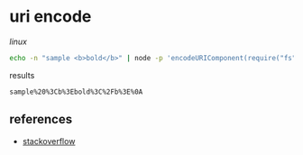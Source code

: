 # uri encode

*linux*

```sh
echo -n "sample <b>bold</b>" | node -p 'encodeURIComponent(require("fs").readFileSync(0))'
```

results

```
sample%20%3Cb%3Ebold%3C%2Fb%3E%0A
```

## references

- [stackoverflow](https://stackoverflow.com/questions/296536/how-to-urlencode-data-for-curl-command)
